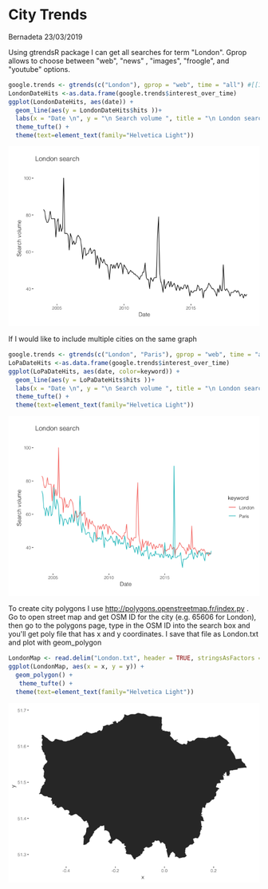 City Trends
================
Bernadeta
23/03/2019

Using gtrendsR package I can get all searches for term "London". Gprop allows to choose between "web", "news" , "images", "froogle", and "youtube" options.

``` r
google.trends <- gtrends(c("London"), gprop = "web", time = "all") #[[1]] using this would only take the 1st list
LondonDateHits <-as.data.frame(google.trends$interest_over_time)
ggplot(LondonDateHits, aes(date)) + 
  geom_line(aes(y = LondonDateHits$hits ))+
  labs(x = "Date \n", y = "\n Search volume ", title = "\n London search \n") +
  theme_tufte() +
  theme(text=element_text(family="Helvetica Light")) 
```

![](CityTrends_files/figure-markdown_github/London-1.png)

If I would like to include multiple cities on the same graph

``` r
google.trends <- gtrends(c("London", "Paris"), gprop = "web", time = "all") #[[1]] using this would only take the 1st list
LoPaDateHits <-as.data.frame(google.trends$interest_over_time)
ggplot(LoPaDateHits, aes(date, color=keyword)) + 
  geom_line(aes(y = LoPaDateHits$hits ))+
  labs(x = "Date \n", y = "\n Search volume ", title = "\n London search \n") +
  theme_tufte() +
  theme(text=element_text(family="Helvetica Light")) 
```

![](CityTrends_files/figure-markdown_github/London+Paris-1.png)

To create city polygons I use <http://polygons.openstreetmap.fr/index.py> . Go to open street map and get OSM ID for the city (e.g. 65606 for London), then go to the polygons page, type in the OSM ID into the search box and you'll get poly file that has x and y coordinates. I save that file as London.txt and plot with geom\_polygon

``` r
LondonMap <- read.delim("London.txt", header = TRUE, stringsAsFactors = FALSE)
ggplot(LondonMap, aes(x = x, y = y)) +
  geom_polygon() +
   theme_tufte() +
  theme(text=element_text(family="Helvetica Light")) 
```

![](CityTrends_files/figure-markdown_github/city%20polygon-1.png)
